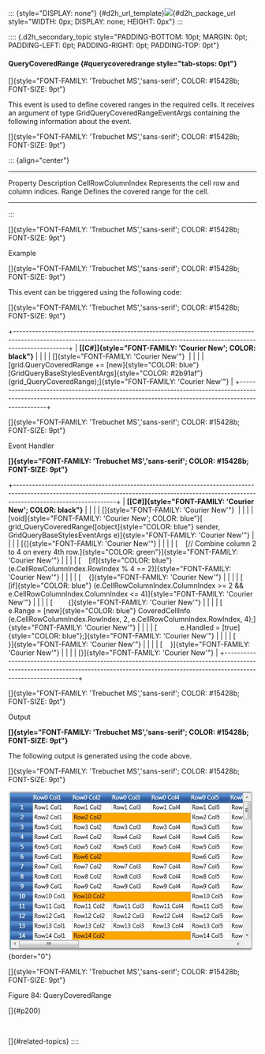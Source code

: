::: {style="DISPLAY: none"}
[](ms-xhelp:///?Id=d2h_url_template){#d2h_url_template}![](!package_url!){#d2h_package_url style="WIDTH: 0px; DISPLAY: none; HEIGHT: 0px"}
:::

:::: {.d2h_secondary_topic style="PADDING-BOTTOM: 10pt; MARGIN: 0pt; PADDING-LEFT: 0pt; PADDING-RIGHT: 0pt; PADDING-TOP: 0pt"}
#### QueryCoveredRange {#querycoveredrange style="tab-stops: 0pt"}

[]{style="FONT-FAMILY: 'Trebuchet MS','sans-serif'; COLOR: #15428b; FONT-SIZE: 9pt"} 

This event is used to define covered ranges in the required cells. It receives an argument of type GridQueryCoveredRangeEventArgs containing the following information about the event.

[]{style="FONT-FAMILY: 'Trebuchet MS','sans-serif'; COLOR: #15428b; FONT-SIZE: 9pt"} 

::: {align="center"}
  -------------------- ---------------------------------------------
  Property             Description
  CellRowColumnIndex   Represents the cell row and column indices.
  Range                Defines the covered range for the cell.
  -------------------- ---------------------------------------------
:::

[]{style="FONT-FAMILY: 'Trebuchet MS','sans-serif'; COLOR: #15428b; FONT-SIZE: 9pt"} 

Example

[]{style="FONT-FAMILY: 'Trebuchet MS','sans-serif'; COLOR: #15428b; FONT-SIZE: 9pt"} 

This event can be triggered using the following code:

[]{style="FONT-FAMILY: 'Trebuchet MS','sans-serif'; COLOR: #15428b; FONT-SIZE: 9pt"} 

+-----------------------------------------------------------------------------------------------------------------------------------------------------------------------------+
| **[\[C#\]]{style="FONT-FAMILY: 'Courier New'; COLOR: black"}**                                                                                                              |
|                                                                                                                                                                             |
| []{style="FONT-FAMILY: 'Courier New'"}                                                                                                                                      |
|                                                                                                                                                                             |
| [grid.QueryCoveredRange += [new]{style="COLOR: blue"} [GridQueryBaseStylesEventArgs]{style="COLOR: #2b91af"} (grid_QueryCoveredRange);]{style="FONT-FAMILY: 'Courier New'"} |
+-----------------------------------------------------------------------------------------------------------------------------------------------------------------------------+

[]{style="FONT-FAMILY: 'Trebuchet MS','sans-serif'; COLOR: #15428b; FONT-SIZE: 9pt"} 

Event Handler

**[]{style="FONT-FAMILY: 'Trebuchet MS','sans-serif'; COLOR: #15428b; FONT-SIZE: 9pt"}** 

+--------------------------------------------------------------------------------------------------------------------------------------------------------------------------------------------+
| **[\[C#\]]{style="FONT-FAMILY: 'Courier New'; COLOR: black"}**                                                                                                                             |
|                                                                                                                                                                                            |
| []{style="FONT-FAMILY: 'Courier New'"}                                                                                                                                                     |
|                                                                                                                                                                                            |
| [void]{style="FONT-FAMILY: 'Courier New'; COLOR: blue"}[ grid_QueryCoveredRange([object]{style="COLOR: blue"} sender, GridQueryBaseStylesEventArgs e)]{style="FONT-FAMILY: 'Courier New'"} |
|                                                                                                                                                                                            |
| [{]{style="FONT-FAMILY: 'Courier New'"}                                                                                                                                                    |
|                                                                                                                                                                                            |
| [    [// Combine column 2 to 4 on every 4th row.]{style="COLOR: green"}]{style="FONT-FAMILY: 'Courier New'"}                                                                               |
|                                                                                                                                                                                            |
| [    [if]{style="COLOR: blue"} (e.CellRowColumnIndex.RowIndex % 4 == 2)]{style="FONT-FAMILY: 'Courier New'"}                                                                               |
|                                                                                                                                                                                            |
| [    {]{style="FONT-FAMILY: 'Courier New'"}                                                                                                                                                |
|                                                                                                                                                                                            |
| [        [if]{style="COLOR: blue"} (e.CellRowColumnIndex.ColumnIndex \>= 2 && e.CellRowColumnIndex.ColumnIndex \<= 4)]{style="FONT-FAMILY: 'Courier New'"}                                 |
|                                                                                                                                                                                            |
| [        {]{style="FONT-FAMILY: 'Courier New'"}                                                                                                                                            |
|                                                                                                                                                                                            |
| [            e.Range = [new]{style="COLOR: blue"} CoveredCellInfo (e.CellRowColumnIndex.RowIndex, 2, e.CellRowColumnIndex.RowIndex, 4);]{style="FONT-FAMILY: 'Courier New'"}               |
|                                                                                                                                                                                            |
| [            e.Handled = [true]{style="COLOR: blue"};]{style="FONT-FAMILY: 'Courier New'"}                                                                                                 |
|                                                                                                                                                                                            |
| [        }]{style="FONT-FAMILY: 'Courier New'"}                                                                                                                                            |
|                                                                                                                                                                                            |
| [    }]{style="FONT-FAMILY: 'Courier New'"}                                                                                                                                                |
|                                                                                                                                                                                            |
| [}]{style="FONT-FAMILY: 'Courier New'"}                                                                                                                                                    |
+--------------------------------------------------------------------------------------------------------------------------------------------------------------------------------------------+

[]{style="FONT-FAMILY: 'Trebuchet MS','sans-serif'; COLOR: #15428b; FONT-SIZE: 9pt"} 

Output

**[]{style="FONT-FAMILY: 'Trebuchet MS','sans-serif'; COLOR: #15428b; FONT-SIZE: 9pt"}** 

The following output is generated using the code above.

[]{style="FONT-FAMILY: 'Trebuchet MS','sans-serif'; COLOR: #15428b; FONT-SIZE: 9pt"} 

![](ImagesExt/image61_154.jpg){border="0"}

[]{style="FONT-FAMILY: 'Trebuchet MS','sans-serif'; COLOR: #15428b; FONT-SIZE: 9pt"} 

Figure 84: QueryCoveredRange

[]{#p200} 

 

[]{#related-topics}
::::
